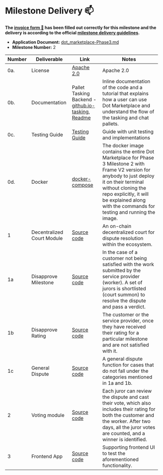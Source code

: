 # Milestone Delivery :mailbox:

**The [invoice form :pencil:](https://docs.google.com/forms/d/e/1FAIpQLSdSqj2vYjvpiIytkjcc40Pwl0Eg76WGUAq5L9e8eFuuOegmLw/viewform) has been filled out correctly for this milestone and the delivery is according to the official [milestone delivery guidelines](https://github.com/w3f/General-Grants-Program/blob/master/grants/milestone-deliverables-guidelines.md).**

* **Application Document:** [dot_marketplace-Phase3.md](https://github.com/w3f/Grants-Program/blob/master/applications/dot_marketplace-Phase3.md)
* **Milestone Number:** 2


| Number | Deliverable | Link | Notes |
| ------ | ----------- | ---- |----------------- |
| 0a. | License | [Apache 2.0](https://github.com/WowLabz/dot-marketplace-v2/blob/Phase3_Milestone2/LICENSE)| Apache 2.0 |
| 0b.  | Documentation | Pallet Tasking Backend - [github.io-tasking](https://github.com/WowLabz/dot-marketplace-v2/blob/Phase3_Milestone2/pallets/pallet-tasking/src/lib.rs), [Readme](https://github.com/WowLabz/dot-marketplace-v2/blob/Phase3_Milestone2/README.md) | Inline documentation of the code and a tutorial that explains how a user can use Dot Marketplace and understand the flow of the tasking and chat pallets. |
| 0c.  | Testing Guide | [Testing Guide](https://github.com/WowLabz/dot_marketplace_docker/tree/Phase3_Milestone2)| Guide with unit testing and implementations |
| 0d. | Docker | [docker-compose](https://github.com/WowLabz/dot_marketplace_docker/blob/Phase3_Milestone2/docker-compose.yml)| The docker image contains the entire Dot Marketplace for Phase 3 Milestone 2 with Frame V2 version for anybody to just deploy it on their terminal without cloning the repo explicitly, it will be explained along with the commands for testing and running the image.|
| 1 | Decentralized Court Module | [Source code](https://github.com/WowLabz/dot-marketplace-v2/blob/Phase3_Milestone2/pallets/pallet-tasking/src/lib.rs)| An on-chain decentralized court for dispute resolution within the ecosystem. |
| 1a | Disapprove Milestone | [Source code](https://github.com/WowLabz/dot-marketplace-v2/blob/Phase3_Milestone2/pallets/pallet-tasking/src/lib.rs#L825-L873) | In the case of a customer not being satisfied with the work submitted by the service provider (worker). A set of jurors is shortlisted (court summon) to resolve the dispute and pass a verdict. |
| 1b | Disapprove Rating | [Source code](https://github.com/WowLabz/dot-marketplace-v2/blob/Phase3_Milestone2/pallets/pallet-tasking/src/lib.rs#L729-L823) | The customer or the service provider, once they have received their rating for a particular milestone and are not satisfied with it. |
| 1c | General Dispute | [Source code](https://github.com/WowLabz/dot-marketplace-v2/blob/Phase3_Milestone2/pallets/pallet-tasking/src/lib.rs#L657-L727) | A general dispute function for cases that do not fall under the categories mentioned in 1a and 1b. |
| 2 | Voting module | [Source code](https://github.com/WowLabz/dot-marketplace-v2/blob/Phase3_Milestone2/pallets/pallet-tasking/src/lib.rs#L875-L988) | Each juror can review the dispute and cast their vote, which also includes their rating for both the customer and the worker. After two days, all the juror votes are counted, and a winner is identified. |
| 3 | Frontend App | [Source code](https://github.com/WowLabz/tasking_frontend/tree/Phase3_Milestone2/src) | Supporting frontend UI to test the aforementioned functionality. |

